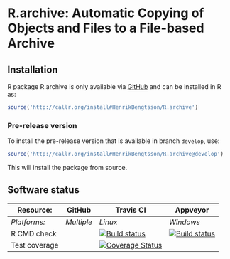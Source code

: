 # R.archive: Automatic Copying of Objects and Files to a File-based Archive


## Installation
R package R.archive is only available via [GitHub](https://github.com/HenrikBengtsson/R.archive) and can be installed in R as:
```r
source('http://callr.org/install#HenrikBengtsson/R.archive')
```

### Pre-release version

To install the pre-release version that is available in branch `develop`, use:
```r
source('http://callr.org/install#HenrikBengtsson/R.archive@develop')
```
This will install the package from source.  



## Software status

| Resource:     | GitHub        | Travis CI     | Appveyor         |
| ------------- | ------------------- | ------------- | ---------------- |
| _Platforms:_  | _Multiple_          | _Linux_       | _Windows_        |
| R CMD check   |  | <a href="https://travis-ci.org/HenrikBengtsson/R.archive"><img src="https://travis-ci.org/HenrikBengtsson/R.archive.svg" alt="Build status"></a> | <a href="https://ci.appveyor.com/project/HenrikBengtsson/r-archive"><img src="https://ci.appveyor.com/api/projects/status/github/HenrikBengtsson/R.archive?svg=true" alt="Build status"></a> |
| Test coverage |                     | <a href="https://coveralls.io/r/HenrikBengtsson/R.archive"><img src="https://coveralls.io/repos/HenrikBengtsson/R.archive/badge.svg?branch=develop" alt="Coverage Status"/></a>   |                  |
